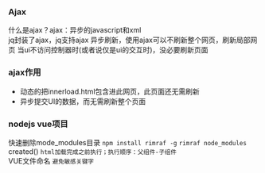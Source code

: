 ### Ajax
什么是ajax？ajax：异步的javascript和xml  
jq封装了ajax，jq支持ajax
异步刷新，使用ajax可以不刷新整个网页，刷新局部网页
当ui不访问控制器时(或者说仅是ui的交互时)，没必要刷新页面
### ajax作用
- 动态的把innerload.html包含进此网页，此页面还无需刷新
- 异步提交UI的数据，而无需刷新整个页面

### nodejs vue项目
快速删除mode_modules目录 `npm install rimraf -g` `rimraf node_modules`  
created() `html加载完成之前执行；执行顺序：父组件-子组件`  
VUE文件命名 `避免敏感关键字`  
